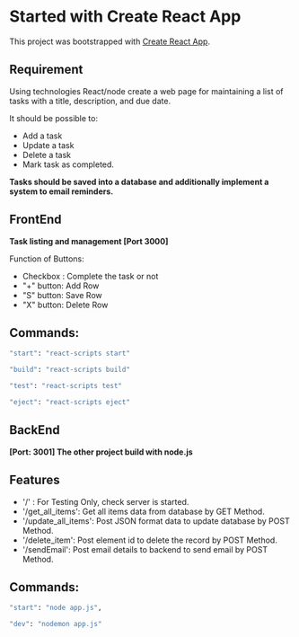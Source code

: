 # Started with Create React App

This project was bootstrapped with [Create React App](https://github.com/facebook/create-react-app).


## Requirement
Using technologies React/node create a web page for maintaining a list of tasks with a title, description, and due date.

It should be possible to:
- Add a task
- Update a task
- Delete a task
- Mark task as completed.

**Tasks should be saved into a database and additionally implement a system to email reminders.**


## FrontEnd

**Task listing and management [Port 3000]**

Function of Buttons:
- Checkbox : Complete the task or not
- "+" button: Add Row
- "S" button: Save Row
- "X" button: Delete Row


## Commands:
```sh
"start": "react-scripts start"

"build": "react-scripts build"

"test": "react-scripts test"

"eject": "react-scripts eject"
```


## BackEnd
**[Port: 3001] The other project build with node.js**


## Features
- '/' : For Testing Only, check server is started.
- '/get_all_items': Get all items data from database by GET Method.
- '/update_all_items': Post JSON format data to update database by POST Method.
- '/delete_item': Post element id to delete the record by POST Method.
- '/sendEmail': Post email details to backend to send email by POST Method.


## Commands:
```sh
"start": "node app.js",

"dev": "nodemon app.js"
```
